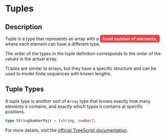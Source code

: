 # Tuples

## Description

Tuple is a type that represents an array with a <span style="background-color:#ef4444; color:#f3f4f6; padding:4px 8px; border-radius:6px; font-weight:600;"> fixed number of elements,</span> where each element can have a different type.

The order of the types in the tuple definition corresponds to the order of the values in the actual array. 

TUples are similar to arrays, but they have a specific structure and can be used to model finite sequences with known lengths.


## Tuple Types

A *tuple type* is another sort of `Array` type that knows exactly how many elements it contains, and exactly which types it contains at specific positions.

```ts
type StringNumberPair = [string, number];
```

For more details, visit the [official TypeScript documentation](https://www.typescriptlang.org/docs/handbook/2/objects.html#tuple-types).